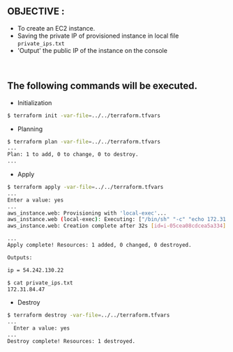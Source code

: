 ## OBJECTIVE : 
- To create an EC2 instance.
- Saving the private IP of provisioned instance in local file `private_ips.txt`
- 'Output' the public IP of the instance on the console



<br>

## The following commands will be executed.

- Initialization

```bash
$ terraform init -var-file=../../terraform.tfvars
```

- Planning

```bash
$ terraform plan -var-file=../../terraform.tfvars
...
Plan: 1 to add, 0 to change, 0 to destroy.
...
```

- Apply
```bash
$ terraform apply -var-file=../../terraform.tfvars
...
Enter a value: yes
...
aws_instance.web: Provisioning with 'local-exec'...
aws_instance.web (local-exec): Executing: ["/bin/sh" "-c" "echo 172.31.84.47 >> private_ips.txt"]
aws_instance.web: Creation complete after 32s [id=i-05cea08cdcea5a334]

...
Apply complete! Resources: 1 added, 0 changed, 0 destroyed.

Outputs:

ip = 54.242.130.22

$ cat private_ips.txt  
172.31.84.47
``` 



- Destroy
```bash
$ terraform destroy -var-file=../../terraform.tfvars
...
  Enter a value: yes
...
Destroy complete! Resources: 1 destroyed.
```